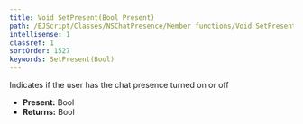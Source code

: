 ```yaml
---
title: Void SetPresent(Bool Present)
path: /EJScript/Classes/NSChatPresence/Member functions/Void SetPresent(Bool p_0)
intellisense: 1
classref: 1
sortOrder: 1527
keywords: SetPresent(Bool)
---
```



Indicates if the user has the chat presence turned on or off



* **Present:** Bool
* **Returns:** Bool


